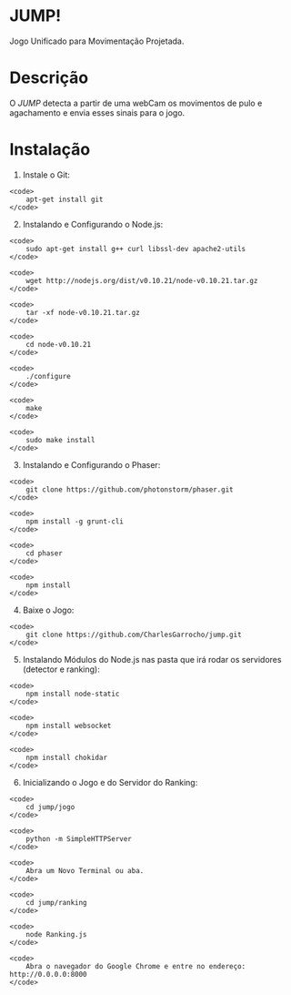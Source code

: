 JUMP!
=====
Jogo Unificado para Movimentação Projetada.

# Descrição
O _JUMP_ detecta a partir de uma webCam os movimentos de pulo e agachamento e envia esses sinais para o jogo.

# Instalação

  1. Instale o Git:

    <code>
        apt-get install git
    </code>


  2. Instalando e Configurando o Node.js:

    <code>
        sudo apt-get install g++ curl libssl-dev apache2-utils
    </code>

    <code>
        wget http://nodejs.org/dist/v0.10.21/node-v0.10.21.tar.gz
    </code>

    <code>
        tar -xf node-v0.10.21.tar.gz
    </code>

    <code>
        cd node-v0.10.21
    </code>

    <code>
        ./configure
    </code>

    <code>
        make
    </code>
 
    <code>
        sudo make install
    </code>


  3. Instalando e Configurando o Phaser:

    <code>
        git clone https://github.com/photonstorm/phaser.git
    </code>

    <code>
        npm install -g grunt-cli
    </code>

    <code>
        cd phaser
    </code>

    <code>
        npm install
    </code>
  
  4. Baixe o Jogo:

    <code>
        git clone https://github.com/CharlesGarrocho/jump.git
    </code>


  5. Instalando Módulos do Node.js nas pasta que irá rodar os servidores (detector e ranking):

    <code>
        npm install node-static
    </code>

    <code>
        npm install websocket
    </code>

    <code>
        npm install chokidar
    </code>


  6. Inicializando o Jogo e do Servidor do Ranking:

    <code>
        cd jump/jogo
    </code>

    <code>
        python -m SimpleHTTPServer
    </code>

    <code>
        Abra um Novo Terminal ou aba.
    </code>

    <code>
        cd jump/ranking
    </code>

    <code>
        node Ranking.js
    </code>

    <code>
        Abra o navegador do Google Chrome e entre no endereço: http://0.0.0.0:8000
    </code>
